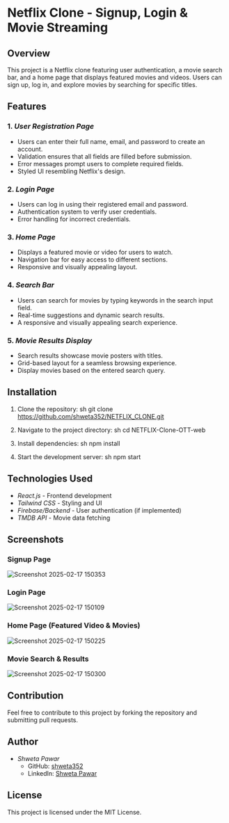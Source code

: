 # Netflix Clone - Signup, Login & Movie Streaming

## Overview
This project is a Netflix clone featuring user authentication, a movie search bar, and a home page that displays featured movies and videos. Users can sign up, log in, and explore movies by searching for specific titles.

## Features
### 1. *User Registration Page*
- Users can enter their full name, email, and password to create an account.
- Validation ensures that all fields are filled before submission.
- Error messages prompt users to complete required fields.
- Styled UI resembling Netflix's design.

### 2. *Login Page*
- Users can log in using their registered email and password.
- Authentication system to verify user credentials.
- Error handling for incorrect credentials.

### 3. *Home Page*
- Displays a featured movie or video for users to watch.
- Navigation bar for easy access to different sections.
- Responsive and visually appealing layout.

### 4. *Search Bar*
- Users can search for movies by typing keywords in the search input field.
- Real-time suggestions and dynamic search results.
- A responsive and visually appealing search experience.

### 5. *Movie Results Display*
- Search results showcase movie posters with titles.
- Grid-based layout for a seamless browsing experience.
- Display movies based on the entered search query.

## Installation
1. Clone the repository:
   sh
   git clone https://github.com/shweta352/NETFLIX_CLONE.git
   
2. Navigate to the project directory:
   sh
   cd NETFLIX-Clone-OTT-web
   
3. Install dependencies:
   sh
   npm install
   
4. Start the development server:
   sh
   npm start
   

## Technologies Used
- *React.js* - Frontend development
- *Tailwind CSS* - Styling and UI
- *Firebase/Backend* - User authentication (if implemented)
- *TMDB API* - Movie data fetching

## Screenshots
### Signup Page
![Screenshot 2025-02-17 150353](https://github.com/user-attachments/assets/f71e596e-0226-47de-bb46-76d173af7958)


### Login Page
![Screenshot 2025-02-17 150109](https://github.com/user-attachments/assets/afa9bb75-40ce-48c0-94bf-bf9317b6c5d3)


### Home Page (Featured Video & Movies)
![Screenshot 2025-02-17 150225](https://github.com/user-attachments/assets/2ddafb65-7f0e-4ce5-abaf-5e47fd7db57d)


### Movie Search & Results
![Screenshot 2025-02-17 150300](https://github.com/user-attachments/assets/289c8a03-1af3-4eba-a426-40fa1644101c)


## Contribution
Feel free to contribute to this project by forking the repository and submitting pull requests.

## Author
- *Shweta Pawar*  
  - GitHub: [shweta352](https://github.com/shweta352/NETFLIX_CLONE.git)
  - LinkedIn: [Shweta Pawar](http://linkedin.com/in/shweta-pawar-a23392350)

## License
This project is licensed under the MIT License.
